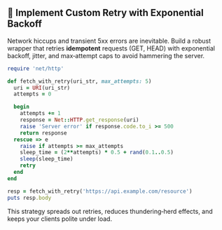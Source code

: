 ## 🔁 Implement Custom Retry with Exponential Backoff

Network hiccups and transient 5xx errors are inevitable. Build a robust wrapper that retries **idempotent** requests (GET, HEAD) with exponential backoff, jitter, and max‑attempt caps to avoid hammering the server.

```ruby
require 'net/http'

def fetch_with_retry(uri_str, max_attempts: 5)
  uri = URI(uri_str)
  attempts = 0

  begin
    attempts += 1
    response = Net::HTTP.get_response(uri)
    raise 'Server error' if response.code.to_i >= 500
    return response
  rescue => e
    raise if attempts >= max_attempts
    sleep_time = (2**attempts) * 0.5 + rand(0.1..0.5)
    sleep(sleep_time)
    retry
  end
end

resp = fetch_with_retry('https://api.example.com/resource')
puts resp.body
```

This strategy spreads out retries, reduces thundering‑herd effects, and keeps your clients polite under load.